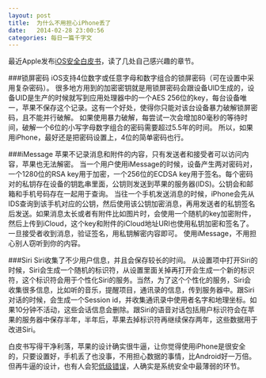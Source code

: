 ```yaml
---
layout: post
title:  为什么不用担心iPhone丢了
date:   2014-02-28 23:00:56
categories: 每日一篇千字文 
---
```


最近Apple发布[iOS安全白皮书](http://images.apple.com/iphone/business/docs/iOS_Security_Feb14.pdf)，读了几处自己感兴趣的章节。

###锁屏密码
iOS支持4位数字或任意字母和数字组合的锁屏密码（可在设置中采用复杂密码）。
很多地方用到的加密密钥就是用锁屏密码会跟设备UID生成的，设备UID是生产的时候就写到应用处理器中的一个AES 256位的key，每台设备唯一，苹果不保存这个记录。这有一个好处，使得你只能对该台设备暴力破解锁屏密码，且不能并行破解。
如果使用暴力破解，每尝试一次会增加80毫秒的等待时间，破解一个6位的小写字母数字组合的密码需要超过5.5年的时间。
所以，如果用iPhone，最好还是把密码设置上，4位的简单密码也行。

###iMessage
苹果不记录消息和附件的内容，只有发送者和接受者可以访问内容，苹果也无法解密。
当一个用户使用iMessage的时候，设备产生两对密码对，一个1280位的RSA key用于加密，一个256位的ECDSA key用于签名。每个密码对的私钥存在设备的钥匙串里面，公钥则发送到苹果的服务器(IDS)。公钥会和邮箱和手机号码存在一起用于查询。
当往一个手机发送消息的时候，iPhone会先从IDS查询到该手机对应的公钥，然后使用该公钥加密消息，再用发送者的私钥签名后发送。如果消息太长或者有附件比如图片时，会使用一个随机的key加密附件，然后上传到iCloud，这个key和附件的iCloud地址URI也使用私钥加密和签名了。
一旦接受者收到消息，验证签名，用私钥解密内容即可。
使用iMessage，不用担心别人窃听到你的内容。

###Siri
Siri收集了不少用户信息，并且会保存较长的时间。
从设置项中打开Siri的时候，Siri会生成一个随机的标识符，从设置里面关掉再打开会生成一个新的标识符，这个标识符会用于个性化Siri的服务。当然，为了这个个性化的服务，Siri会收集很多信息，比如听的音乐，提醒项目，通讯录的信息，传到服务器中。跟Siri对话的时候，会生成一个Session id，并收集通讯录中使用者名字和地理坐标。如果10分钟不活动，这些会话信息会删除。跟Siri的语音对话包括用户标识符会在苹果的服务器中保存半年，半年后，苹果去掉标识符再继续保存两年，这些数据用于改进Siri。

白皮书写得干净利落，苹果的设计确实很牛逼，让你觉得使用iPhone是很安全的，只要设置好，手机丢了也没事，不用担心数据的事情，比Android好一万倍。但再牛逼的设计，也有人会犯[低级错误](http://coolshell.cn/articles/11112.html)，人确实是系统安全中最薄弱的环节。